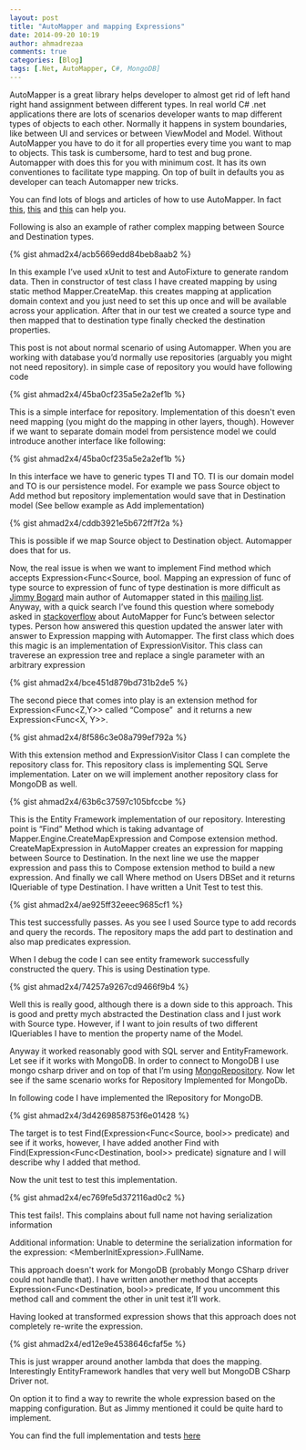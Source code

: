 ```yaml
---
layout: post
title: "AutoMapper and mapping Expressions"
date: 2014-09-20 10:19
author: ahmadrezaa
comments: true
categories: [Blog]
tags: [.Net, AutoMapper, C#, MongoDB]
---
```

AutoMapper is a great library helps developer to almost get rid of left hand right hand assignment between different types. In real world C# .net applications there are lots of scenarios developer wants to map different types of objects to each other. Normally it happens in system boundaries, like between UI and services or between ViewModel and Model. Without AutoMapper you have to do it for all properties every time you want to map to objects. This task is cumbersome, hard to test and bug prone. Automapper with does this for you with minimum cost. It has its own conventiones to facilitate type mapping. On top of built in defaults you as developer can teach Automapper new tricks.

You can find lots of blogs and articles of how to use AutoMapper. In fact [this](https://github.com/AutoMapper/AutoMapper/wiki/Getting-started), [this](http://cpratt.co/using-automapper-getting-started/) and [this](http://lostechies.com/jimmybogard/2009/01/23/automapper-the-object-object-mapper/) can help you.

Following is also an example of rather complex mapping between Source and Destination types.

{% gist ahmad2x4/acb5669edd84beb8aab2 %}

In this example I’ve used xUnit to test and AutoFixture to generate random data. Then in constructor of test class I have created mapping by using static method Mapper.CreateMap. this creates mapping at application domain context and you just need to set this up once and will be available across your application. After that in our test we created a source type and then mapped that to destination type finally checked the destination properties.

This post is not about normal scenario of using Automapper. When you are working with database you’d normally use repositories (arguably you might not need repository). in simple case of repository you would have following code

{% gist ahmad2x4/45ba0cf235a5e2a2ef1b %}

This is a simple interface for repository. Implementation of this doesn't even need mapping (you might do the mapping in other layers, though). However if we want to separate domain model from persistence model we could introduce another interface like following:

{% gist ahmad2x4/45ba0cf235a5e2a2ef1b %}

In this interface we have to generic types TI and TO. TI is our domain model and TO is our persistence model. For example we pass Source object to Add method but repository implementation would save that in Destination model (See bellow example as Add implementation)

{% gist ahmad2x4/cddb3921e5b672ff7f2a %}

This is possible if we map Source object to Destination object. Automapper does that for us.

Now, the real issue is when we want to implement Find method which accepts Expression&lt;Func&lt;Source, bool. Mapping an expression of func of type source to expression of func of type destination is more difficult as [Jimmy Bogard](https://twitter.com/jbogard) main author of Automapper stated in this [mailing list](https://groups.google.com/forum/#!topic/automapper-users/oYxpR_f3Hls). Anyway, with a quick search I’ve found this question where somebody asked in [stackoverflow](http://stackoverflow.com/questions/7424501/automapper-for-funcs-between-selector-types) about AutoMapper for Func’s between selector types. Person how answered this question updated the answer later with answer to Expression mapping with Automapper. The first class which does this magic is an implementation of ExpressionVisitor. This class can traverese an expression tree and replace a single parameter with an arbitrary expression

{% gist ahmad2x4/bce451d879bd731b2de5 %}

The second piece that comes into play is an extension method for Expression&lt;Func&lt;Z,Y&gt;&gt; called “Compose”  and it returns a new Expression&lt;Func&lt;X, Y&gt;&gt;.

{% gist ahmad2x4/8f586c3e08a799ef792a %}

With this extension method and ExpressionVisitor Class I can complete the repository class for. This repository class is implementing SQL Serve implementation. Later on we will implement another repository class for MongoDB as well.

{% gist ahmad2x4/63b6c37597c105bfccbe %}

This is the Entity Framework implementation of our repository. Interesting point is “Find” Method which is taking advantage of Mapper.Engine.CreateMapExpression and Compose extension method. CreateMapExpression in AutoMapper creates an expression for mapping between Source to Destination. In the next line we use the mapper expression and pass this to Compose extension method to build a new expression. And finally we call Where method on Users DBSet and it returns IQueriable of type Destination. I have written a Unit Test to test this.

{% gist ahmad2x4/ae925ff32eeec9685cf1 %}

This test successfully passes. As you see I used Source type to add records and query the records. The repository maps the add part to destination and also map predicates expression.

When I debug the code I can see entity framework successfully constructed the query. This is using Destination type.

{% gist ahmad2x4/74257a9267cd9466f9b4 %}

Well this is really good, although there is a down side to this approach. This is good and pretty mych abstracted the Destination class and I just work with Source type. However, if I want to join results of two different IQueriables I have to mention the property name of the Model.

Anyway it worked reasonably good with SQL server and EntityFramework. Let see if it works with MongoDB.
In order to connect to MongoDB I use mongo csharp driver and on top of that I’m using [MongoRepository](http://mongorepository.codeplex.com). Now let see if the same scenario works for Repository Implemented for MongoDb.

In following code I have implemented the IRepository for MongoDB.

{% gist ahmad2x4/3d4269858753f6e01428 %}

The target is to test Find(Expression&lt;Func&lt;Source, bool&gt;&gt; predicate) and see if it works, however, I have added another Find with Find(Expression&lt;Func&lt;Destination, bool&gt;&gt; predicate) signature and I will describe why I added that method.

Now the unit test to test this implementation.

{% gist ahmad2x4/ec769fe5d372116ad0c2 %}

This test fails!. This complains about full name not having serialization information


Additional information: Unable to determine the serialization information for the expression: <span class="kwrd">&lt;</span><span class="html">MemberInitExpression</span><span class="kwrd">&gt;</span>.FullName.

This approach doesn't work for MongoDB (probably Mongo CSharp driver could not handle that). I have written another method that accepts Expression&lt;Func&lt;Destination, bool&gt;&gt; predicate, If you uncomment this method call and comment the other in unit test it’ll work.

Having looked at transformed expression shows that this approach does not completely re-write the expression.

{% gist ahmad2x4/ed12e9e4538646cfaf5e %}

This is just wrapper around another lambda that does the mapping. Interestingly EntityFramework handles that very well but MongoDB CSharp Driver not.

On option it to find a way to rewrite the whole expression based on the mapping configuration. But as Jimmy mentioned it could be quite hard to implement.

You can find the full implementation and tests [here](https://github.com/ahmad2x4/90d341b36f94325d596e)
